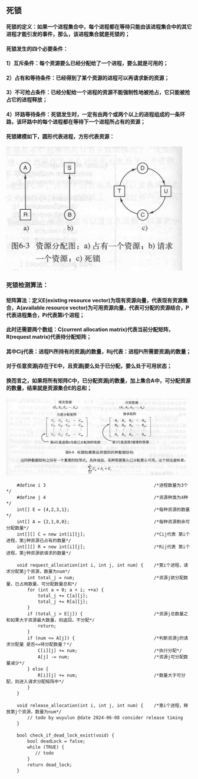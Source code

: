 ## 死锁
#### 死锁的定义：如果一个进程集合中，每个进程都在等待只能由该进程集合中的其它进程才能引发的事件，那么，该进程集合就是死锁的；
#### 死锁发生的四个必要条件：
#### 1）互斥条件：每个资源要么已经分配给了一个进程，要么就是可用的；
#### 2）占有和等待条件：已经得到了某个资源的进程可以再请求新的资源；
#### 3）不可抢占条件：已经分配给一个进程的资源不能强制性地被抢占，它只能被抢占它的进程释放；
#### 4）环路等待条件：死锁发生时，一定有由两个或两个以上的进程组成的一条环路，该环路中的每个进程都在等待下一个进程所占有的资源； 

#### 死锁建模如下，圆形代表进程，方形代表资源：

![](../resource/操作系统/死锁示例图.png)

### 死锁检测算法：
#### 矩阵算法：定义E(existing resource vector)为现有资源向量，代表现有资源集合，A(available resource vector)为可用资源向量，代表可分配的资源结合，P代表进程集合，Pi代表第i个进程；
#### 此时还需要两个数组：C(current allocation matrix)代表当前分配矩阵，R(request matrix)代表待分配矩阵；
#### 其中Cij代表：进程Pi所持有的资源j的数量，Rij代表：进程Pi所需要资源j的数量；
#### 对于任意资源j存在于E中，且资源j要么处于已分配，要么处于可用状态；
#### 换而言之，如果将所有矩阵C中，已分配资源j的数量，加上集合A中，可分配资源的数量，结果就是资源集合E的总和；
![](../resource/操作系统/死锁检测矩阵算法.png)

```
    #define i 3                                         /*进程数量为3个*/
    #define j 4                                         /*资源种类为4种*/
    int[] E = {4,2,3,1};                                /*每种资源的数量*/
    int[] A = {2,1,0,0};                                /*每种资源剩余可分配数量*/
    int[][] C = new int[i][j];                          /*Cij代表 第i个进程，第j种资源已占有的数量*/
    int[][] R = new int[i][j];                          /*Rij代表 第i个进程，第j种资源欲请求的数量*/
    
    void request_allocation(int i, int j, int num) {    /*第i个进程，请求分配第j个资源，数量为num*/
        int total_j = num;                              /*资源j欲分配数量，已占用数量，可分配数量总和*/
        for (int a = 0; a < i; ++a) {
            total_j += C[a][j];
            total_j += R[a][j];
        }
        if (total_j > E[j]) {                           /*资源j总数量之和如果大于资源最大数量，则返回，不分配*/
            return;
        }
        if (num <= A[j]) {                              /*判断资源j的请求分配量 是否<=待分配数量？*/
            C[i][j] += num;                             /*执行分配*/
            A[j] -= num;                                /*资源j可分配数量减少*/
        } else {
            R[i][j] += num;                             /*数量大于可分配，则进入请求分配矩阵中*/
        }
    }
    
    void release_allocation(int i, int j, int num) {    /*第i个进程，释放第j个资源，数量为num*/
        // todo by wuyulun @date 2024-06-08 consider release timing
    }
    
    bool check_if_dead_lock_exist(void) {
        bool deadLock = false;
        while (TRUE) {
           // todo     
        }
        return dead_lock;
    }
```
